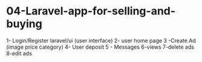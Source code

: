 # 04-Laravel-app-for-selling-and-buying
 1- Login/Register laravel/ui (user interface) 2- user home page 3 -Create Ad (image price category) 4- User deposit 5 - Messages 6-views 7-delete ads 8-edit ads 
